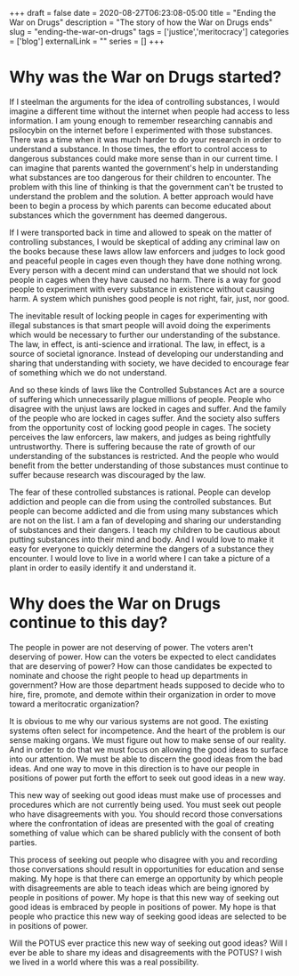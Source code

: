 +++ 
draft = false
date = 2020-08-27T06:23:08-05:00
title = "Ending the War on Drugs"
description = "The story of how the War on Drugs ends"
slug = "ending-the-war-on-drugs" 
tags = ['justice','meritocracy']
categories = ['blog']
externalLink = ""
series = []
+++

# Why was the War on Drugs started?

If I steelman the arguments for the idea of controlling substances, I would imagine a different time without the internet when people had access to less information.  I am young enough to remember researching cannabis and psilocybin on the internet before I experimented with those substances.  There was a time when it was much harder to do your research in order to understand a substance.  In those times, the effort to control access to dangerous substances could make more sense than in our current time.  I can imagine that parents wanted the government's help in understanding what substances are too dangerous for their children to encounter.  The problem with this line of thinking is that the government can't be trusted to understand the problem and the solution.  A better approach would have been to begin a process by which parents can become educated about substances which the government has deemed dangerous.

If I were transported back in time and allowed to speak on the matter of controlling substances, I would be skeptical of adding any criminal law on the books because these laws allow law enforcers and judges to lock good and peaceful people in cages even though they have done nothing wrong.  Every person with a decent mind can understand that we should not lock people in cages when they have caused no harm.  There is a way for good people to experiment with every substance in existence without causing harm.  A system which punishes good people is not right, fair, just, nor good.

The inevitable result of locking people in cages for experimenting with illegal substances is that smart people will avoid doing the experiments which would be necessary to further our understanding of the substance.  The law, in effect, is anti-science and irrational.  The law, in effect, is a source of societal ignorance.  Instead of developing our understanding and sharing that understanding with society, we have decided to encourage fear of something which we do not understand.

And so these kinds of laws like the Controlled Substances Act are a source of suffering which unnecessarily plague millions of people.  People who disagree with the unjust laws are locked in cages and suffer.  And the family of the people who are locked in cages suffer.  And the society also suffers from the opportunity cost of locking good people in cages.  The society perceives the law enforcers, law makers, and judges as being rightfully untrustworthy.  There is suffering because the rate of growth of our understanding of the substances is restricted.  And the people who would benefit from the better understanding of those substances must continue to suffer because research was discouraged by the law.

The fear of these controlled substances is rational.  People can develop addiction and people can die from using the controlled substances.  But people can become addicted and die from using many substances which are not on the list.  I am a fan of developing and sharing our understanding of substances and their dangers.  I teach my children to be cautious about putting substances into their mind and body.  And I would love to make it easy for everyone to quickly determine the dangers of a substance they encounter.  I would love to live in a world where I can take a picture of a plant in order to easily identify it and understand it.

# Why does the War on Drugs continue to this day?

The people in power are not deserving of power.  The voters aren't deserving of power.  How can the voters be expected to elect candidates that are deserving of power?  How can those candidates be expected to nominate and choose the right people to head up departments in government?  How are those department heads supposed to decide who to hire, fire, promote, and demote within their organization in order to move toward a meritocratic organization?

It is obvious to me why our various systems are not good.  The existing systems often select for incompetence.  And the heart of the problem is our sense making organs.  We must figure out how to make sense of our reality.  And in order to do that we must focus on allowing the good ideas to surface into our attention.  We must be able to discern the good ideas from the bad ideas.  And one way to move in this direction is to have our people in positions of power put forth the effort to seek out good ideas in a new way.

This new way of seeking out good ideas must make use of processes and procedures which are not currently being used.  You must seek out people who have disagreements with you.  You should record those conversations where the confrontation of ideas are presented with the goal of creating something of value which can be shared publicly with the consent of both parties.

This process of seeking out people who disagree with you and recording those conversations should result in opportunities for education and sense making.  My hope is that there can emerge an opportunity by which people with disagreements are able to teach ideas which are being ignored by people in positions of power.  My hope is that this new way of seeking out good ideas is embraced by people in positions of power.  My hope is that people who practice this new way of seeking good ideas are selected to be in positions of power.

Will the POTUS ever practice this new way of seeking out good ideas?  Will I ever be able to share my ideas and disagreements with the POTUS?  I wish we lived in a world where this was a real possibility.
